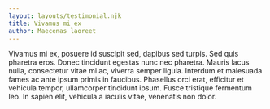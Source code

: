 ```yaml
---
layout: layouts/testimonial.njk
title: Vivamus mi ex
author: Maecenas laoreet
---
```

Vivamus mi ex, posuere id suscipit sed, dapibus sed turpis. Sed quis pharetra eros. Donec tincidunt egestas nunc nec pharetra. Mauris lacus nulla, consectetur vitae mi ac, viverra semper ligula. Interdum et malesuada fames ac ante ipsum primis in faucibus. Phasellus orci erat, efficitur et vehicula tempor, ullamcorper tincidunt ipsum. Fusce tristique fermentum leo. In sapien elit, vehicula a iaculis vitae, venenatis non dolor.